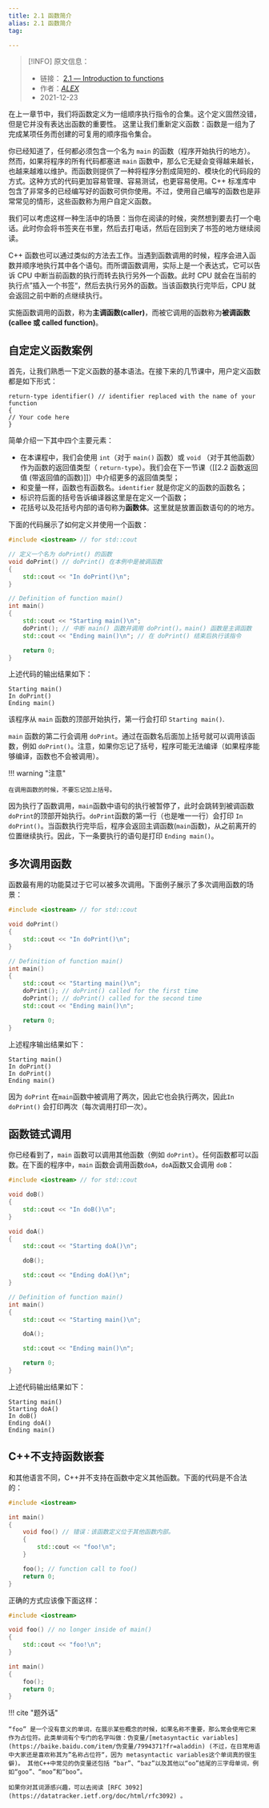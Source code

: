 ```yaml
---
title: 2.1 函数简介
alias: 2.1 函数简介
tag:

---
```



> [!INFO] 原文信息：
> - 链接： [2.1 — Introduction to functions](https://www.learncpp.com/cpp-tutorial/introduction-to-functions/)
> - 作者：[_ALEX_](https://www.learncpp.com/author/Alex/ "View all posts by Alex")
> - 2021-12-23


在上一章节中，我们将函数定义为一组顺序执行指令的合集。这个定义固然没错，但是它并没有表达出函数的重要性。 这里让我们重新定义函数：函数是一组为了完成某项任务而创建的可复用的顺序指令集合。

你已经知道了，任何都必须包含一个名为 `main` 的函数（程序开始执行的地方）。然而，如果将程序的所有代码都塞进 `main` 函数中，那么它无疑会变得越来越长，也越来越难以维护。而函数则提供了一种将程序分割成简短的、模块化的代码段的方式。这种方式的代码更加容易管理、容易测试，也更容易使用。C++ 标准库中包含了非常多的已经编写好的函数可供你使用。不过，使用自己编写的函数也是非常常见的情形，这些函数称为用户自定义函数。

我们可以考虑这样一种生活中的场景：当你在阅读的时候，突然想到要去打一个电话。此时你会将书签夹在书里，然后去打电话，然后在回到夹了书签的地方继续阅读。

C++ 函数也可以通过类似的方法去工作。当遇到函数调用的时候，程序会进入函数并顺序地执行其中各个语句。而所谓函数调用，实际上是一个表达式，它可以告诉 CPU 中断当前函数的执行而转去执行另外一个函数。此时 CPU 就会在当前的执行点”插入一个书签“，然后去执行另外的函数。当该函数执行完毕后，CPU 就会返回之前中断的点继续执行。

实施函数调用的函数，称为**主调函数(caller)**，而被它调用的函数称为**被调函数(callee 或 called function)**。

## 自定定义函数案例

首先，让我们熟悉一下定义函数的基本语法。在接下来的几节课中，用户定义函数都是如下形式：

```
return-type identifier() // identifier replaced with the name of your function
{
// Your code here
}
```

简单介绍一下其中四个主要元素：

- 在本课程中，我们会使用 `int`（对于 `main()` 函数）或 `void` （对于其他函数）作为函数的返回值类型（ `return-type`）。我们会在下一节课（[[2.2 函数返回值 (带返回值的函数)]]）中介绍更多的返回值类型；
- 和变量一样，函数也有函数名。`identifier` 就是你定义的函数的函数名；
- 标识符后面的括号告诉编译器这里是在定义一个函数；
- 花括号以及花括号内部的语句称为**函数体**。这里就是放置函数语句的的地方。

下面的代码展示了如何定义并使用一个函数：

```cpp
#include <iostream> // for std::cout

// 定义一个名为 doPrint() 的函数
void doPrint() // doPrint() 在本例中是被调函数
{
    std::cout << "In doPrint()\n";
}

// Definition of function main()
int main()
{
    std::cout << "Starting main()\n";
    doPrint(); // 中断 main() 函数并调用 doPrint()。main() 函数是主调函数
    std::cout << "Ending main()\n"; // 在 doPrint() 结束后执行该指令

    return 0;
}
```

上述代码的输出结果如下：

```
Starting main()
In doPrint()
Ending main()
```

该程序从 `main` 函数的顶部开始执行，第一行会打印 `Starting main()`.

`main` 函数的第二行会调用 `doPrint`。通过在函数名后面加上括号就可以调用该函数，例如 `doPrint()`。注意，如果你忘记了括号，程序可能无法编译（如果程序能够编译，函数也不会被调用）。

!!! warning "注意"

	在调用函数的时候，不要忘记加上括号。

因为执行了函数调用，`main`函数中语句的执行被暂停了，此时会跳转到被调函数 `doPrint`的顶部开始执行。`doPrint`函数的第一行（也是唯一一行）会打印 `In doPrint()`。当函数执行完毕后，程序会返回主调函数(`main`函数)，从之前离开的位置继续执行。因此，下一条要执行的语句是打印 `Ending main()`。

## 多次调用函数

函数最有用的功能莫过于它可以被多次调用。下面例子展示了多次调用函数的场景：

```cpp
#include <iostream> // for std::cout

void doPrint()
{
    std::cout << "In doPrint()\n";
}

// Definition of function main()
int main()
{
    std::cout << "Starting main()\n";
    doPrint(); // doPrint() called for the first time
    doPrint(); // doPrint() called for the second time
    std::cout << "Ending main()\n";

    return 0;
}
```

上述程序输出结果如下：

```
Starting main()
In doPrint()
In doPrint()
Ending main()
```

因为 `doPrint` 在`main`函数中被调用了两次，因此它也会执行两次，因此`In doPrint()` 会打印两次（每次调用打印一次）。

## 函数链式调用

你已经看到了，`main` 函数可以调用其他函数（例如 `doPrint`）。任何函数都可以函数。在下面的程序中，`main` 函数会调用函数`doA`，`doA`函数又会调用 `doB`：

```cpp
#include <iostream> // for std::cout

void doB()
{
    std::cout << "In doB()\n";
}

void doA()
{
    std::cout << "Starting doA()\n";

    doB();

    std::cout << "Ending doA()\n";
}

// Definition of function main()
int main()
{
    std::cout << "Starting main()\n";

    doA();

    std::cout << "Ending main()\n";

    return 0;
}
```

上述代码输出结果如下：

```
Starting main()
Starting doA()
In doB()
Ending doA()
Ending main()
```

## C++不支持函数嵌套

和其他语言不同，C++并不支持在函数中定义其他函数。下面的代码是不合法的：

```cpp
#include <iostream>

int main()
{
    void foo() // 错误：该函数定义位于其他函数内部。
    {
        std::cout << "foo!\n";
    }

    foo(); // function call to foo()
    return 0;
}
```

正确的方式应该像下面这样：

```cpp
#include <iostream>

void foo() // no longer inside of main()
{
    std::cout << "foo!\n";
}

int main()
{
    foo();
    return 0;
}
```


!!! cite "题外话"

	“foo” 是一个没有意义的单词，在展示某些概念的时候，如果名称不重要，那么常会使用它来作为占位符。此类单词有个专门的名字叫做：伪变量/[metasyntactic variables](https://baike.baidu.com/item/伪变量/7994371?fr=aladdin) (不过，在日常用语中大家还是喜欢称其为”名称占位符“，因为 metasyntactic variables这个单词真的很生僻)。 其他C++中常见的伪变量还包括 “bar”、“baz”以及其他以“oo”结尾的三字母单词，例如“goo”、“moo”和“boo”。
	
	如果你对其词源感兴趣，可以去阅读 [RFC 3092](https://datatracker.ietf.org/doc/html/rfc3092) 。

